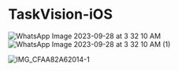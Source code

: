 # TaskVision-iOS


![WhatsApp Image 2023-09-28 at 3 32 10 AM](https://github.com/ethedeltae/TaskVision-iOS-/assets/114558002/c3e8a8b0-9877-4785-acb6-ce28eb0b4fd8)
![WhatsApp Image 2023-09-28 at 3 32 10 AM (1)](https://github.com/ethedeltae/TaskVision-iOS-/assets/114558002/d1e7469a-28b1-4d36-9859-3a333289a1f2)



![IMG_CFAA82A62014-1](https://github.com/ethedeltae/TaskVision-iOS-/assets/114558002/7cded0d8-c833-4231-9fa8-703c1789adce)

